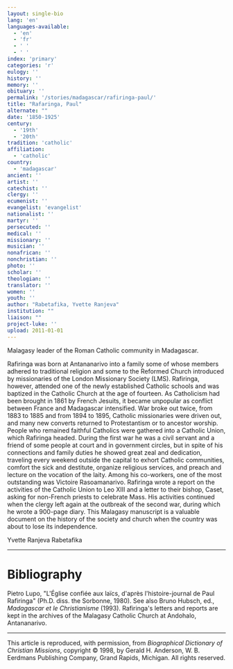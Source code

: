 ```yaml
---
layout: single-bio
lang: 'en'
languages-available:
  - 'en'
  - 'fr'
  - ' '
  - ' '
index: 'primary'
categories: 'r'
eulogy: ''
history: ''
memory: ''
obituary: ''
permalink: '/stories/madagascar/rafiringa-paul/'
title: "Rafaringa, Paul"
alternate: ""
date: '1850-1925'
century:
  - '19th'
  - '20th'
tradition: 'catholic'
affiliation:
  - 'catholic'
country:
  - 'madagascar'
ancient: ''
artist: ''
catechist: ''
clergy: ''
ecumenist: ''
evangelist: 'evangelist'
nationalist: ''
martyr: ''
persecuted: ''
medical: ''
missionary: ''
musician: ''
nonafrican: ''
nonchristian: ''
photo: ''
scholar: ''
theologian: ''
translator: ''
women: ''
youth: ''
author: "Rabetafika, Yvette Ranjeva"
institution: ""
liaison: ""
project-luke: ''
upload: 2011-01-01
---
```




Malagasy leader of the Roman Catholic community in Madagascar.

Rafiringa was born at Antananarivo into a family some of whose members adhered to traditional religion and some to the Reformed Church introduced by missionaries of the London Missionary Society (LMS). Rafiringa, however, attended one of the newly established Catholic schools and was baptized in the Catholic Church at the age of fourteen.  As Catholicism had been brought in 1861 by French Jesuits, it became unpopular as conflict between France and Madagascar intensified.  War broke out twice, from 1883 to 1885 and from 1894 to 1895, Catholic missionaries were driven out, and many new converts returned to Protestantism or to ancestor worship.  People who remained faithful Catholics were gathered into a Catholic Union, which Rafiringa headed.  During the first war he was a civil servant and a friend of some people at court and in government circles, but in spite of his connections and family duties he showed great zeal and dedication, traveling every weekend outside the capital to exhort Catholic communities, comfort the sick and destitute, organize religious services, and preach and lecture on the vocation of the laity.  Among his co-workers, one of the most outstanding was Victoire Rasoamanarivo.  Rafiringa wrote a report on the activities of the Catholic Union to Leo XIII and a letter to their bishop, Caset, asking for non-French priests to celebrate Mass.  His activities continued when the clergy left again at the outbreak of the second war, during which he wrote a 900-page diary.  This Malagasy manuscript is a valuable document on the history of the society and church when the country was about to lose its independence.

Yvette Ranjeva Rabetafika

---

# Bibliography

Pietro Lupo, "L'&Eacute;glise confi&eacute;e aux la&iuml;cs, d'apr&egrave;s l'histoire-journal de Paul Rafiringa" (Ph.D. diss. the Sorbonne, 1980). See also Bruno Hubsch, ed., *Madagascar et le Christianisme* (1993).  Rafiringa's letters and reports are kept in the archives of the Malagasy Catholic Church at Andohalo, Antananarivo.

---

This article is reproduced, with permission, from *Biographical Dictionary of Christian Missions*,   copyright &copy; 1998, by Gerald H. Anderson, W. B. Eerdmans Publishing Company, Grand Rapids, Michigan.  All rights reserved.
